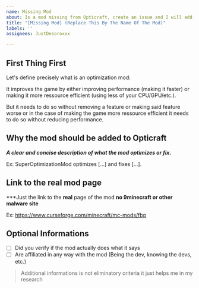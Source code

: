 ```yaml
---
name: Missing Mod
about: Is a mod missing from Opticraft, create an issue and I will add it.
title: "[Missing Mod] (Replace This By The Name Of The Mod)"
labels: ''
assignees: JustDesoroxxx

---
```


## First Thing First

Let's define precisely what is an optimization mod:

It improves the game by either improving performance (making it faster) or making it more ressource efficient (using less of your CPU/GPU/etc.).

But it needs to do so without removing a feature or making said feature worse or in the case of making the game more ressource efficient it needs to do so without reducing performance.

## Why the mod should be added to Opticraft

***A clear and concise description of what the mod optimizes or fix.***

Ex: SuperOptimizationMod optimizes [...] and fixes [...].

## Link to the **real** mod page

***Just the link to the **real** page of the mod **no 9minecraft or other malware site**

Ex: https://www.curseforge.com/minecraft/mc-mods/fbp

## Optional Informations

- [ ] Did you verify if the mod actually does what it says
- [ ] Are affiliated in any way with the mod (Being the dev, knowing the devs, etc.)

> Additional informations is not eliminatory criteria it just helps me in my research
